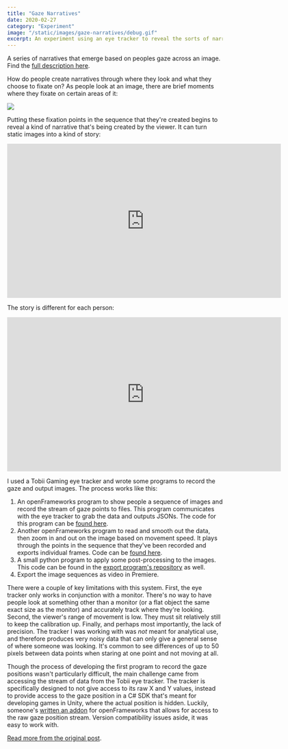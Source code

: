 ```yaml
---
title: "Gaze Narratives"
date: 2020-02-27
category: "Experiment"
image: "/static/images/gaze-narratives/debug.gif"
excerpt: An experiment using an eye tracker to reveal the sorts of narratives that emerge from people's gaze across images.
---
```


A series of narratives that emerge based on peoples gaze across an image. Find the [full description here](https://courses.ideate.cmu.edu/60-461/s2020/cbromsandrew-cmu-edu/02/27/typology-of-fixation-narratives/).

How do people create narratives through where they look and what they choose to fixate on? As people look at an image, there are brief moments where they fixate on certain areas of it:

![](/static/images/gaze-narratives/debug.gif)

Putting these fixation points in the sequence that they're created begins to reveal a kind of narrative that's being created by the viewer. It can turn static images into a kind of story:

<iframe src="https://player.vimeo.com/video/394094607" width="640" height="360" frameborder="0" allowfullscreen="allowfullscreen"></iframe>

The story is different for each person:

<iframe src="https://player.vimeo.com/video/394094721" width="640" height="360" frameborder="0" allowfullscreen="allowfullscreen"></iframe>

I used a Tobii Gaming eye tracker and wrote some programs to record the gaze and output images. The process works like this:

<ol>
    <li>An openFrameworks program to show people a sequence of images and record the stream of gaze points to files. This program communicates with the eye tracker to grab the data and outputs JSONs. The code for this program can be <a href="https://github.com/cbroms/of-eye-tracker">found here</a>.</li>
    <li>Another openFrameworks program to read and smooth out the data, then zoom in and out on the image based on movement speed. It plays through the points in the sequence that they've been recorded and exports individual frames. Code can be <a href="https://github.com/cbroms/of-eye-tracker-output">found here</a>.</li>
    <li>A small python program to apply some post-processing to the images. This code can be found in the <a href="https://github.com/cbroms/of-eye-tracker-output">export program's repository</a> as well.</li>
    <li>Export the image sequences as video in Premiere.</li>
</ol>

There were a couple of key limitations with this system. First, the eye tracker only works in conjunction with a monitor. There's no way to have people look at something other than a monitor (or a flat object the same exact size as the monitor) and accurately track where they're looking. Second, the viewer's range of movement is low. They must sit relatively still to keep the calibration up. Finally, and perhaps most importantly, the lack of precision. The tracker I was working with was <em>not</em> meant for analytical use, and therefore produces very noisy data that can only give a general sense of where someone was looking. It's common to see differences of up to 50 pixels between data points when staring at one point and not moving at all.

Though the process of developing the first program to record the gaze positions wasn't particularly difficult, the main challenge came from accessing the stream of data from the Tobii eye tracker. The tracker is specifically designed to not give access to its raw X and Y values, instead to provide access to the gaze position in a C# SDK that's meant for developing games in Unity, where the actual position is hidden. Luckily, someone's <a href="https://github.com/TatsuyaOGth/ofxTobiiEyeX">written an addon</a> for openFrameworks that allows for access to the raw gaze position stream. Version compatibility issues aside, it was easy to work with.

[Read more from the original post](https://courses.ideate.cmu.edu/60-461/s2020/cbromsandrew-cmu-edu/02/27/typology-of-fixation-narratives/).
